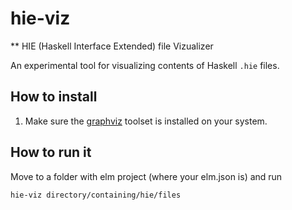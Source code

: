# hie-viz

** HIE (Haskell Interface Extended) file Vizualizer

An experimental tool for visualizing contents of Haskell `.hie` files.

## How to install

1. Make sure the [graphviz](https://www.graphviz.org/) toolset is installed on your system.



## How to run it

Move to a folder with elm project (where your elm.json is) and run
```bash
hie-viz directory/containing/hie/files
```

